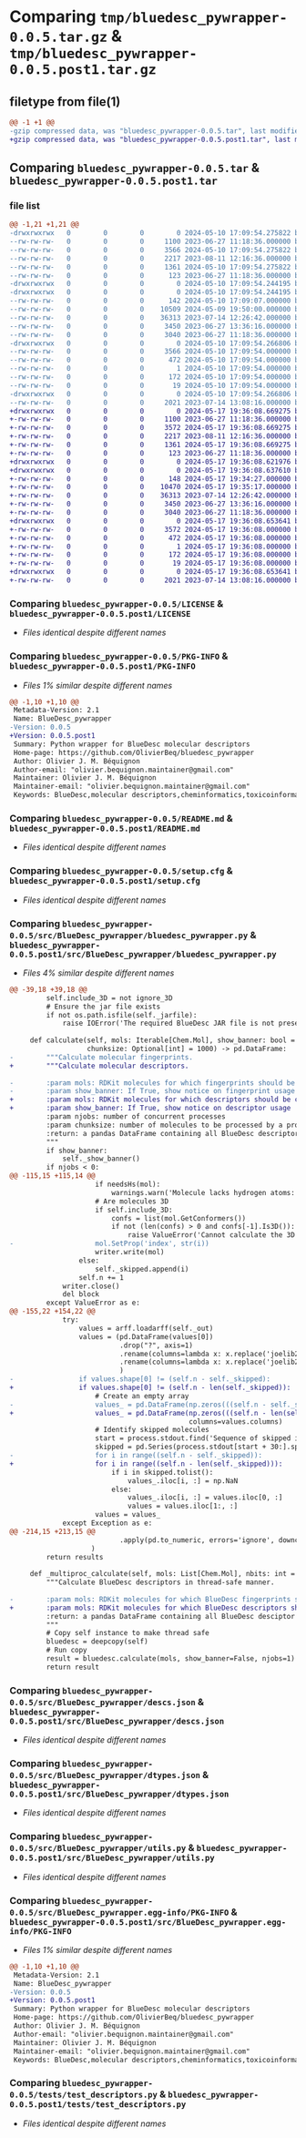 # Comparing `tmp/bluedesc_pywrapper-0.0.5.tar.gz` & `tmp/bluedesc_pywrapper-0.0.5.post1.tar.gz`

## filetype from file(1)

```diff
@@ -1 +1 @@
-gzip compressed data, was "bluedesc_pywrapper-0.0.5.tar", last modified: Fri May 10 17:09:54 2024, max compression
+gzip compressed data, was "bluedesc_pywrapper-0.0.5.post1.tar", last modified: Fri May 17 19:36:08 2024, max compression
```

## Comparing `bluedesc_pywrapper-0.0.5.tar` & `bluedesc_pywrapper-0.0.5.post1.tar`

### file list

```diff
@@ -1,21 +1,21 @@
-drwxrwxrwx   0        0        0        0 2024-05-10 17:09:54.275822 bluedesc_pywrapper-0.0.5/
--rw-rw-rw-   0        0        0     1100 2023-06-27 11:18:36.000000 bluedesc_pywrapper-0.0.5/LICENSE
--rw-rw-rw-   0        0        0     3566 2024-05-10 17:09:54.275822 bluedesc_pywrapper-0.0.5/PKG-INFO
--rw-rw-rw-   0        0        0     2217 2023-08-11 12:16:36.000000 bluedesc_pywrapper-0.0.5/README.md
--rw-rw-rw-   0        0        0     1361 2024-05-10 17:09:54.275822 bluedesc_pywrapper-0.0.5/setup.cfg
--rw-rw-rw-   0        0        0      123 2023-06-27 11:18:36.000000 bluedesc_pywrapper-0.0.5/setup.py
-drwxrwxrwx   0        0        0        0 2024-05-10 17:09:54.244195 bluedesc_pywrapper-0.0.5/src/
-drwxrwxrwx   0        0        0        0 2024-05-10 17:09:54.244195 bluedesc_pywrapper-0.0.5/src/BlueDesc_pywrapper/
--rw-rw-rw-   0        0        0      142 2024-05-10 17:09:07.000000 bluedesc_pywrapper-0.0.5/src/BlueDesc_pywrapper/__init__.py
--rw-rw-rw-   0        0        0    10509 2024-05-09 19:50:00.000000 bluedesc_pywrapper-0.0.5/src/BlueDesc_pywrapper/bluedesc_pywrapper.py
--rw-rw-rw-   0        0        0    36313 2023-07-14 12:26:42.000000 bluedesc_pywrapper-0.0.5/src/BlueDesc_pywrapper/descs.json
--rw-rw-rw-   0        0        0     3450 2023-06-27 13:36:16.000000 bluedesc_pywrapper-0.0.5/src/BlueDesc_pywrapper/dtypes.json
--rw-rw-rw-   0        0        0     3040 2023-06-27 11:18:36.000000 bluedesc_pywrapper-0.0.5/src/BlueDesc_pywrapper/utils.py
-drwxrwxrwx   0        0        0        0 2024-05-10 17:09:54.266806 bluedesc_pywrapper-0.0.5/src/BlueDesc_pywrapper.egg-info/
--rw-rw-rw-   0        0        0     3566 2024-05-10 17:09:54.000000 bluedesc_pywrapper-0.0.5/src/BlueDesc_pywrapper.egg-info/PKG-INFO
--rw-rw-rw-   0        0        0      472 2024-05-10 17:09:54.000000 bluedesc_pywrapper-0.0.5/src/BlueDesc_pywrapper.egg-info/SOURCES.txt
--rw-rw-rw-   0        0        0        1 2024-05-10 17:09:54.000000 bluedesc_pywrapper-0.0.5/src/BlueDesc_pywrapper.egg-info/dependency_links.txt
--rw-rw-rw-   0        0        0      172 2024-05-10 17:09:54.000000 bluedesc_pywrapper-0.0.5/src/BlueDesc_pywrapper.egg-info/requires.txt
--rw-rw-rw-   0        0        0       19 2024-05-10 17:09:54.000000 bluedesc_pywrapper-0.0.5/src/BlueDesc_pywrapper.egg-info/top_level.txt
-drwxrwxrwx   0        0        0        0 2024-05-10 17:09:54.266806 bluedesc_pywrapper-0.0.5/tests/
--rw-rw-rw-   0        0        0     2021 2023-07-14 13:08:16.000000 bluedesc_pywrapper-0.0.5/tests/test_descriptors.py
+drwxrwxrwx   0        0        0        0 2024-05-17 19:36:08.669275 bluedesc_pywrapper-0.0.5.post1/
+-rw-rw-rw-   0        0        0     1100 2023-06-27 11:18:36.000000 bluedesc_pywrapper-0.0.5.post1/LICENSE
+-rw-rw-rw-   0        0        0     3572 2024-05-17 19:36:08.669275 bluedesc_pywrapper-0.0.5.post1/PKG-INFO
+-rw-rw-rw-   0        0        0     2217 2023-08-11 12:16:36.000000 bluedesc_pywrapper-0.0.5.post1/README.md
+-rw-rw-rw-   0        0        0     1361 2024-05-17 19:36:08.669275 bluedesc_pywrapper-0.0.5.post1/setup.cfg
+-rw-rw-rw-   0        0        0      123 2023-06-27 11:18:36.000000 bluedesc_pywrapper-0.0.5.post1/setup.py
+drwxrwxrwx   0        0        0        0 2024-05-17 19:36:08.621976 bluedesc_pywrapper-0.0.5.post1/src/
+drwxrwxrwx   0        0        0        0 2024-05-17 19:36:08.637610 bluedesc_pywrapper-0.0.5.post1/src/BlueDesc_pywrapper/
+-rw-rw-rw-   0        0        0      148 2024-05-17 19:34:27.000000 bluedesc_pywrapper-0.0.5.post1/src/BlueDesc_pywrapper/__init__.py
+-rw-rw-rw-   0        0        0    10470 2024-05-17 19:35:17.000000 bluedesc_pywrapper-0.0.5.post1/src/BlueDesc_pywrapper/bluedesc_pywrapper.py
+-rw-rw-rw-   0        0        0    36313 2023-07-14 12:26:42.000000 bluedesc_pywrapper-0.0.5.post1/src/BlueDesc_pywrapper/descs.json
+-rw-rw-rw-   0        0        0     3450 2023-06-27 13:36:16.000000 bluedesc_pywrapper-0.0.5.post1/src/BlueDesc_pywrapper/dtypes.json
+-rw-rw-rw-   0        0        0     3040 2023-06-27 11:18:36.000000 bluedesc_pywrapper-0.0.5.post1/src/BlueDesc_pywrapper/utils.py
+drwxrwxrwx   0        0        0        0 2024-05-17 19:36:08.653641 bluedesc_pywrapper-0.0.5.post1/src/BlueDesc_pywrapper.egg-info/
+-rw-rw-rw-   0        0        0     3572 2024-05-17 19:36:08.000000 bluedesc_pywrapper-0.0.5.post1/src/BlueDesc_pywrapper.egg-info/PKG-INFO
+-rw-rw-rw-   0        0        0      472 2024-05-17 19:36:08.000000 bluedesc_pywrapper-0.0.5.post1/src/BlueDesc_pywrapper.egg-info/SOURCES.txt
+-rw-rw-rw-   0        0        0        1 2024-05-17 19:36:08.000000 bluedesc_pywrapper-0.0.5.post1/src/BlueDesc_pywrapper.egg-info/dependency_links.txt
+-rw-rw-rw-   0        0        0      172 2024-05-17 19:36:08.000000 bluedesc_pywrapper-0.0.5.post1/src/BlueDesc_pywrapper.egg-info/requires.txt
+-rw-rw-rw-   0        0        0       19 2024-05-17 19:36:08.000000 bluedesc_pywrapper-0.0.5.post1/src/BlueDesc_pywrapper.egg-info/top_level.txt
+drwxrwxrwx   0        0        0        0 2024-05-17 19:36:08.653641 bluedesc_pywrapper-0.0.5.post1/tests/
+-rw-rw-rw-   0        0        0     2021 2023-07-14 13:08:16.000000 bluedesc_pywrapper-0.0.5.post1/tests/test_descriptors.py
```

### Comparing `bluedesc_pywrapper-0.0.5/LICENSE` & `bluedesc_pywrapper-0.0.5.post1/LICENSE`

 * *Files identical despite different names*

### Comparing `bluedesc_pywrapper-0.0.5/PKG-INFO` & `bluedesc_pywrapper-0.0.5.post1/PKG-INFO`

 * *Files 1% similar despite different names*

```diff
@@ -1,10 +1,10 @@
 Metadata-Version: 2.1
 Name: BlueDesc_pywrapper
-Version: 0.0.5
+Version: 0.0.5.post1
 Summary: Python wrapper for BlueDesc molecular descriptors
 Home-page: https://github.com/OlivierBeq/bluedesc_pywrapper
 Author: Olivier J. M. Béquignon
 Author-email: "olivier.bequignon.maintainer@gmail.com"
 Maintainer: Olivier J. M. Béquignon
 Maintainer-email: "olivier.bequignon.maintainer@gmail.com"
 Keywords: BlueDesc,molecular descriptors,cheminformatics,toxicoinformatics,QSAR
```

### Comparing `bluedesc_pywrapper-0.0.5/README.md` & `bluedesc_pywrapper-0.0.5.post1/README.md`

 * *Files identical despite different names*

### Comparing `bluedesc_pywrapper-0.0.5/setup.cfg` & `bluedesc_pywrapper-0.0.5.post1/setup.cfg`

 * *Files identical despite different names*

### Comparing `bluedesc_pywrapper-0.0.5/src/BlueDesc_pywrapper/bluedesc_pywrapper.py` & `bluedesc_pywrapper-0.0.5.post1/src/BlueDesc_pywrapper/bluedesc_pywrapper.py`

 * *Files 4% similar despite different names*

```diff
@@ -39,18 +39,18 @@
         self.include_3D = not ignore_3D
         # Ensure the jar file exists
         if not os.path.isfile(self._jarfile):
             raise IOError('The required BlueDesc JAR file is not present. Reinstall BlueDesc.')
 
     def calculate(self, mols: Iterable[Chem.Mol], show_banner: bool = True, njobs: int = 1,
                   chunksize: Optional[int] = 1000) -> pd.DataFrame:
-        """Calculate molecular fingerprints.
+        """Calculate molecular descriptors.
 
-        :param mols: RDKit molecules for which fingerprints should be calculated
-        :param show_banner: If True, show notice on fingerprint usage
+        :param mols: RDKit molecules for which descriptors should be calculated
+        :param show_banner: If True, show notice on descriptor usage
         :param njobs: number of concurrent processes
         :param chunksize: number of molecules to be processed by a process; ignored if njobs is 1
         :return: a pandas DataFrame containing all BlueDesc descriptor values
         """
         if show_banner:
             self._show_banner()
         if njobs < 0:
@@ -115,15 +115,14 @@
                     if needsHs(mol):
                         warnings.warn('Molecule lacks hydrogen atoms: this might affect the value of calculated descriptors')
                     # Are molecules 3D
                     if self.include_3D:
                         confs = list(mol.GetConformers())
                         if not (len(confs) > 0 and confs[-1].Is3D()):
                             raise ValueError('Cannot calculate the 3D descriptors of a conformer-less molecule')
-                    mol.SetProp('index', str(i))
                     writer.write(mol)
                 else:
                     self._skipped.append(i)
                 self.n += 1
             writer.close()
             del block
         except ValueError as e:
@@ -155,22 +154,22 @@
             try:
                 values = arff.loadarff(self._out)
                 values = (pd.DataFrame(values[0])
                           .drop("?", axis=1)
                           .rename(columns=lambda x: x.replace('joelib2.feature.types.count.', ''))
                           .rename(columns=lambda x: x.replace('joelib2.feature.types.', ''))
                           )
-                if values.shape[0] != (self.n - self._skipped):
+                if values.shape[0] != (self.n - len(self._skipped)):
                     # Create an empty array
-                    values_ = pd.DataFrame(np.zeros(((self.n - self._skipped), values.shape[1])),
+                    values_ = pd.DataFrame(np.zeros(((self.n - len(self._skipped)), values.shape[1])),
                                            columns=values.columns)
                     # Identify skipped molecules
                     start = process.stdout.find('Sequence of skipped instances:')
                     skipped = pd.Series(process.stdout[start + 30:].split()).astype(int) - 1
-                    for i in range((self.n - self._skipped)):
+                    for i in range((self.n - len(self._skipped))):
                         if i in skipped.tolist():
                             values_.iloc[i, :] = np.NaN
                         else:
                             values_.iloc[i, :] = values.iloc[0, :]
                             values = values.iloc[1:, :]
                     values = values_
             except Exception as e:
@@ -214,15 +213,15 @@
                           .apply(pd.to_numeric, errors='ignore', downcast='float', axis=0)
                    )
         return results
 
     def _multiproc_calculate(self, mols: List[Chem.Mol], nbits: int = 1024) -> pd.DataFrame:
         """Calculate BlueDesc descriptors in thread-safe manner.
 
-        :param mols: RDKit molecules for which BlueDesc fingerprints should be calculated
+        :param mols: RDKit molecules for which BlueDesc descriptors should be calculated
         :return: a pandas DataFrame containing all BlueDesc desciptor values
         """
         # Copy self instance to make thread safe
         bluedesc = deepcopy(self)
         # Run copy
         result = bluedesc.calculate(mols, show_banner=False, njobs=1)
         return result
```

### Comparing `bluedesc_pywrapper-0.0.5/src/BlueDesc_pywrapper/descs.json` & `bluedesc_pywrapper-0.0.5.post1/src/BlueDesc_pywrapper/descs.json`

 * *Files identical despite different names*

### Comparing `bluedesc_pywrapper-0.0.5/src/BlueDesc_pywrapper/dtypes.json` & `bluedesc_pywrapper-0.0.5.post1/src/BlueDesc_pywrapper/dtypes.json`

 * *Files identical despite different names*

### Comparing `bluedesc_pywrapper-0.0.5/src/BlueDesc_pywrapper/utils.py` & `bluedesc_pywrapper-0.0.5.post1/src/BlueDesc_pywrapper/utils.py`

 * *Files identical despite different names*

### Comparing `bluedesc_pywrapper-0.0.5/src/BlueDesc_pywrapper.egg-info/PKG-INFO` & `bluedesc_pywrapper-0.0.5.post1/src/BlueDesc_pywrapper.egg-info/PKG-INFO`

 * *Files 1% similar despite different names*

```diff
@@ -1,10 +1,10 @@
 Metadata-Version: 2.1
 Name: BlueDesc_pywrapper
-Version: 0.0.5
+Version: 0.0.5.post1
 Summary: Python wrapper for BlueDesc molecular descriptors
 Home-page: https://github.com/OlivierBeq/bluedesc_pywrapper
 Author: Olivier J. M. Béquignon
 Author-email: "olivier.bequignon.maintainer@gmail.com"
 Maintainer: Olivier J. M. Béquignon
 Maintainer-email: "olivier.bequignon.maintainer@gmail.com"
 Keywords: BlueDesc,molecular descriptors,cheminformatics,toxicoinformatics,QSAR
```

### Comparing `bluedesc_pywrapper-0.0.5/tests/test_descriptors.py` & `bluedesc_pywrapper-0.0.5.post1/tests/test_descriptors.py`

 * *Files identical despite different names*

